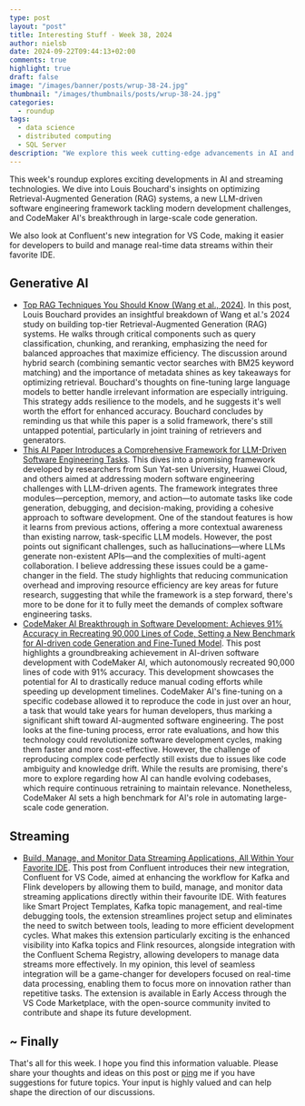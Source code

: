 ```yaml
---
type: post
layout: "post"
title: Interesting Stuff - Week 38, 2024
author: nielsb
date: 2024-09-22T09:44:13+02:00
comments: true
highlight: true
draft: false
image: "/images/banner/posts/wrup-38-24.jpg"
thumbnail: "/images/thumbnails/posts/wrup-38-24.jpg"
categories:
  - roundup
tags:
  - data science
  - distributed computing
  - SQL Server
description: "We explore this week cutting-edge advancements in AI and data streaming. From optimizing RAG systems and LLM-driven software engineering to CodeMaker AI's breakthrough in code generation and Confluent's new VS Code integration for real-time data streams, it's a must-read for tech enthusiasts."
---
```


This week's roundup explores exciting developments in AI and streaming technologies. We dive into Louis Bouchard's insights on optimizing Retrieval-Augmented Generation (RAG) systems, a new LLM-driven software engineering framework tackling modern development challenges, and CodeMaker AI's breakthrough in large-scale code generation. 

We also look at Confluent's new integration for VS Code, making it easier for developers to build and manage real-time data streams within their favorite IDE.

<!--more-->

## Generative AI

* [Top RAG Techniques You Should Know (Wang et al., 2024)][1]. In this post, Louis Bouchard provides an insightful breakdown of Wang et al.'s 2024 study on building top-tier Retrieval-Augmented Generation (RAG) systems. He walks through critical components such as query classification, chunking, and reranking, emphasizing the need for balanced approaches that maximize efficiency. The discussion around hybrid search (combining semantic vector searches with BM25 keyword matching) and the importance of metadata shines as key takeaways for optimizing retrieval. Bouchard's thoughts on fine-tuning large language models to better handle irrelevant information are especially intriguing. This strategy adds resilience to the models, and he suggests it's well worth the effort for enhanced accuracy. Bouchard concludes by reminding us that while this paper is a solid framework, there's still untapped potential, particularly in joint training of retrievers and generators.
* [This AI Paper Introduces a Comprehensive Framework for LLM-Driven Software Engineering Tasks][2]. This dives into a promising framework developed by researchers from Sun Yat-sen University, Huawei Cloud, and others aimed at addressing modern software engineering challenges with LLM-driven agents. The framework integrates three modules—perception, memory, and action—to automate tasks like code generation, debugging, and decision-making, providing a cohesive approach to software development. One of the standout features is how it learns from previous actions, offering a more contextual awareness than existing narrow, task-specific LLM models. However, the post points out significant challenges, such as hallucinations—where LLMs generate non-existent APIs—and the complexities of multi-agent collaboration. I believe addressing these issues could be a game-changer in the field. The study highlights that reducing communication overhead and improving resource efficiency are key areas for future research, suggesting that while the framework is a step forward, there's more to be done for it to fully meet the demands of complex software engineering tasks.
* [CodeMaker AI Breakthrough in Software Development: Achieves 91% Accuracy in Recreating 90,000 Lines of Code, Setting a New Benchmark for AI-driven code Generation and Fine-Tuned Model][3]. This post highlights a groundbreaking achievement in AI-driven software development with CodeMaker AI, which autonomously recreated 90,000 lines of code with 91% accuracy. This development showcases the potential for AI to drastically reduce manual coding efforts while speeding up development timelines. CodeMaker AI's fine-tuning on a specific codebase allowed it to reproduce the code in just over an hour, a task that would take years for human developers, thus marking a significant shift toward AI-augmented software engineering. The post looks at the fine-tuning process, error rate evaluations, and how this technology could revolutionize software development cycles, making them faster and more cost-effective. However, the challenge of reproducing complex code perfectly still exists due to issues like code ambiguity and knowledge drift. While the results are promising, there's more to explore regarding how AI can handle evolving codebases, which require continuous retraining to maintain relevance. Nonetheless, CodeMaker AI sets a high benchmark for AI's role in automating large-scale code generation.

## Streaming

* [Build, Manage, and Monitor Data Streaming Applications, All Within Your Favorite IDE][4]. This post from Confluent introduces their new integration, Confluent for VS Code, aimed at enhancing the workflow for Kafka and Flink developers by allowing them to build, manage, and monitor data streaming applications directly within their favourite IDE. With features like Smart Project Templates, Kafka topic management, and real-time debugging tools, the extension streamlines project setup and eliminates the need to switch between tools, leading to more efficient development cycles. What makes this extension particularly exciting is the enhanced visibility into Kafka topics and Flink resources, alongside integration with the Confluent Schema Registry, allowing developers to manage data streams more effectively. In my opinion, this level of seamless integration will be a game-changer for developers focused on real-time data processing, enabling them to focus more on innovation rather than repetitive tasks. The extension is available in Early Access through the VS Code Marketplace, with the open-source community invited to contribute and shape its future development.

## ~ Finally

That's all for this week. I hope you find this information valuable. Please share your thoughts and ideas on this post or [ping][ma] me if you have suggestions for future topics. Your input is highly valued and can help shape the direction of our discussions.

[ma]: mailto:niels.it.berglund@gmail.com
[mp]: https://blog.acolyer.org
[iq]: https://www.infoq.com/
[ew]: http://sqlonice.com/
[re]: http://blog.revolutionanalytics.com
[sqsk]: https://www.sqlskills.com
[mdaveyblog]: https://mdavey.wordpress.com/
[charlblog]: https://charlla.com/

[jovpop]: https://twitter.com/JovanPop_MSFT
[bobw]: https://twitter.com/bobwardms
[revod]: https://twitter.com/revodavid
[lonny]: https://twitter.com/sqL_handLe
[ewtw]: https://twitter.com/sqlOnIce
[buckw]: https://twitter.com/BuckWoodyMSFT
[mattw]: https://twitter.com/matthewwarren
[murba]: https://twitter.com/muratdemirbas
[daveda]: https://twitter.com/davidthecoder
[adcol]: https://twitter.com/adriancolyer
[jesrod]: https://twitter.com/jrdothoughts
[tomaz]: https://twitter.com/tomaz_tsql
[dataart]: https://twitter.com/dataartisans
[luis]: https://twitter.com/luis_de_sousa
[benstop]: https://twitter.com/benstopford
[conflu]: https://twitter.com/confluentinc
[tylert]: https://twitter.com/tyler_treat
[andrewng]: https://twitter.com/AndrewYNg
[lawr]: https://twitter.com/bytezn
[jue]: https://twitter.com/b0rk
[yan]: https://twitter.com/theburningmonk
[danny]: https://twitter.com/g9yuayon
[rmoff]: https://www.linkedin.com/in/robinmoffatt/
[ryansw]: https://twitter.com/ryanswanstrom
[pabloc]: https://twitter.com/pabloc_ds
[mklep]: https://twitter.com/martinkl
[mdavey]: https://twitter.com/matt_davey
[jboner]: https://twitter.com/jboner
[joeduff]: https://twitter.com/funcOfJoe
[charl]: https://twitter.com/charllamprecht
[dbricks]: https://twitter.com/databricks
[adsit]: https://twitter.com/SitnikAdam
[vicky]: https://twitter.com/vickyharp
[dscentral]: https://twitter.com/DataScienceCtrl
[natemc]: https://twitter.com/natemcmaster
[ads]: https://twitter.com/azuredatastudio
[travw]: https://twitter.com/radtravis
[emilk]: https://twitter.com/IsTheArchitect
[netflx]: https://netflixtechblog.com/
[hubert]: https://www.linkedin.com/in/hkdulay/
[jserra]: https://www.linkedin.com/in/jamesserra/
[lemi]: https://www.linkedin.com/in/lemimasalu/
[michael]: https://www.linkedin.com/in/michaeladrianjohnson/

[1]: https://www.louisbouchard.ai/top-rag-techniques/
[2]: https://www.marktechpost.com/2024/09/19/this-ai-paper-introduces-a-comprehensive-framework-for-llm-driven-software-engineering-tasks
[3]: https://www.marktechpost.com/2024/09/20/codemaker-ai-breakthrough-in-software-development-achieves-91-accuracy-in-recreating-90000-lines-of-code-setting-a-new-benchmark-for-ai-driven-code-generation-and-fine-tuned-model/
[4]: https://www.confluent.io/blog/introducing-confluent-extension-for-vs-code/

<!-- [findstr]: findstr /I /c:<"phrase to find"> * -->